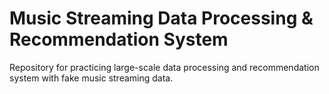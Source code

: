 # Music Streaming Data Processing & Recommendation System
Repository for practicing large-scale data processing and recommendation system with fake music streaming data.
